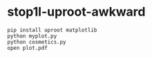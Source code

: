 # stop1l-uproot-awkward

```
pip install uproot matplotlib
python myplot.py
python cosmetics.py
open plot.pdf
```